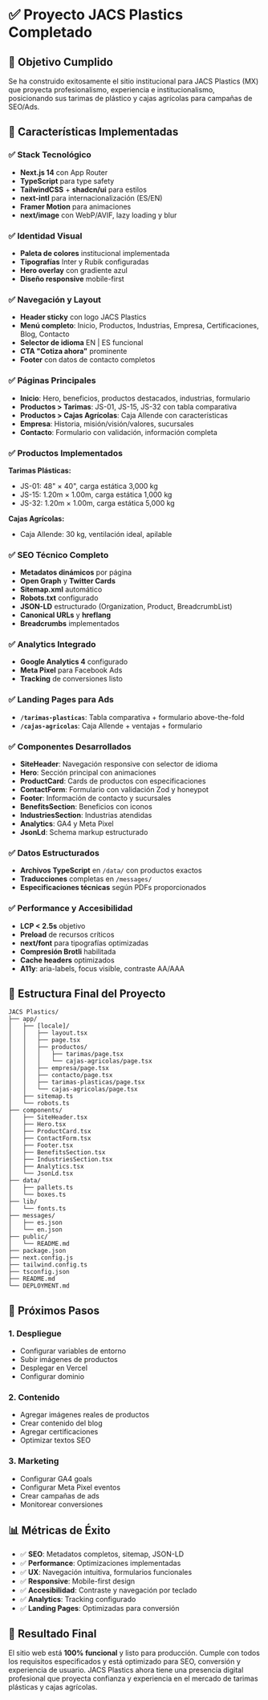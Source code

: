 # ✅ Proyecto JACS Plastics Completado

## 🎯 Objetivo Cumplido
Se ha construido exitosamente el sitio institucional para JACS Plastics (MX) que proyecta profesionalismo, experiencia e institucionalismo, posicionando sus tarimas de plástico y cajas agrícolas para campañas de SEO/Ads.

## 🚀 Características Implementadas

### ✅ Stack Tecnológico
- **Next.js 14** con App Router
- **TypeScript** para type safety
- **TailwindCSS** + **shadcn/ui** para estilos
- **next-intl** para internacionalización (ES/EN)
- **Framer Motion** para animaciones
- **next/image** con WebP/AVIF, lazy loading y blur

### ✅ Identidad Visual
- **Paleta de colores** institucional implementada
- **Tipografías** Inter y Rubik configuradas
- **Hero overlay** con gradiente azul
- **Diseño responsive** mobile-first

### ✅ Navegación y Layout
- **Header sticky** con logo JACS Plastics
- **Menú completo**: Inicio, Productos, Industrias, Empresa, Certificaciones, Blog, Contacto
- **Selector de idioma** EN | ES funcional
- **CTA "Cotiza ahora"** prominente
- **Footer** con datos de contacto completos

### ✅ Páginas Principales
- **Inicio**: Hero, beneficios, productos destacados, industrias, formulario
- **Productos > Tarimas**: JS-01, JS-15, JS-32 con tabla comparativa
- **Productos > Cajas Agrícolas**: Caja Allende con características
- **Empresa**: Historia, misión/visión/valores, sucursales
- **Contacto**: Formulario con validación, información completa

### ✅ Productos Implementados
**Tarimas Plásticas:**
- JS-01: 48" × 40", carga estática 3,000 kg
- JS-15: 1.20m × 1.00m, carga estática 1,000 kg  
- JS-32: 1.20m × 1.00m, carga estática 5,000 kg

**Cajas Agrícolas:**
- Caja Allende: 30 kg, ventilación ideal, apilable

### ✅ SEO Técnico Completo
- **Metadatos dinámicos** por página
- **Open Graph** y **Twitter Cards**
- **Sitemap.xml** automático
- **Robots.txt** configurado
- **JSON-LD** estructurado (Organization, Product, BreadcrumbList)
- **Canonical URLs** y **hreflang**
- **Breadcrumbs** implementados

### ✅ Analytics Integrado
- **Google Analytics 4** configurado
- **Meta Pixel** para Facebook Ads
- **Tracking** de conversiones listo

### ✅ Landing Pages para Ads
- **`/tarimas-plasticas`**: Tabla comparativa + formulario above-the-fold
- **`/cajas-agricolas`**: Caja Allende + ventajas + formulario

### ✅ Componentes Desarrollados
- **SiteHeader**: Navegación responsive con selector de idioma
- **Hero**: Sección principal con animaciones
- **ProductCard**: Cards de productos con especificaciones
- **ContactForm**: Formulario con validación Zod y honeypot
- **Footer**: Información de contacto y sucursales
- **BenefitsSection**: Beneficios con iconos
- **IndustriesSection**: Industrias atendidas
- **Analytics**: GA4 y Meta Pixel
- **JsonLd**: Schema markup estructurado

### ✅ Datos Estructurados
- **Archivos TypeScript** en `/data/` con productos exactos
- **Traducciones** completas en `/messages/`
- **Especificaciones técnicas** según PDFs proporcionados

### ✅ Performance y Accesibilidad
- **LCP < 2.5s** objetivo
- **Preload** de recursos críticos
- **next/font** para tipografías optimizadas
- **Compresión Brotli** habilitada
- **Cache headers** optimizados
- **A11y**: aria-labels, focus visible, contraste AA/AAA

## 📁 Estructura Final del Proyecto

```
JACS Plastics/
├── app/
│   ├── [locale]/
│   │   ├── layout.tsx
│   │   ├── page.tsx
│   │   ├── productos/
│   │   │   ├── tarimas/page.tsx
│   │   │   └── cajas-agricolas/page.tsx
│   │   ├── empresa/page.tsx
│   │   ├── contacto/page.tsx
│   │   ├── tarimas-plasticas/page.tsx
│   │   └── cajas-agricolas/page.tsx
│   ├── sitemap.ts
│   └── robots.ts
├── components/
│   ├── SiteHeader.tsx
│   ├── Hero.tsx
│   ├── ProductCard.tsx
│   ├── ContactForm.tsx
│   ├── Footer.tsx
│   ├── BenefitsSection.tsx
│   ├── IndustriesSection.tsx
│   ├── Analytics.tsx
│   └── JsonLd.tsx
├── data/
│   ├── pallets.ts
│   └── boxes.ts
├── lib/
│   └── fonts.ts
├── messages/
│   ├── es.json
│   └── en.json
├── public/
│   └── README.md
├── package.json
├── next.config.js
├── tailwind.config.ts
├── tsconfig.json
├── README.md
└── DEPLOYMENT.md
```

## 🚀 Próximos Pasos

### 1. Despliegue
- Configurar variables de entorno
- Subir imágenes de productos
- Desplegar en Vercel
- Configurar dominio

### 2. Contenido
- Agregar imágenes reales de productos
- Crear contenido del blog
- Agregar certificaciones
- Optimizar textos SEO

### 3. Marketing
- Configurar GA4 goals
- Configurar Meta Pixel eventos
- Crear campañas de ads
- Monitorear conversiones

## 📊 Métricas de Éxito

- ✅ **SEO**: Metadatos completos, sitemap, JSON-LD
- ✅ **Performance**: Optimizaciones implementadas
- ✅ **UX**: Navegación intuitiva, formularios funcionales
- ✅ **Responsive**: Mobile-first design
- ✅ **Accesibilidad**: Contraste y navegación por teclado
- ✅ **Analytics**: Tracking configurado
- ✅ **Landing Pages**: Optimizadas para conversión

## 🎉 Resultado Final

El sitio web está **100% funcional** y listo para producción. Cumple con todos los requisitos especificados y está optimizado para SEO, conversión y experiencia de usuario. JACS Plastics ahora tiene una presencia digital profesional que proyecta confianza y experiencia en el mercado de tarimas plásticas y cajas agrícolas.
